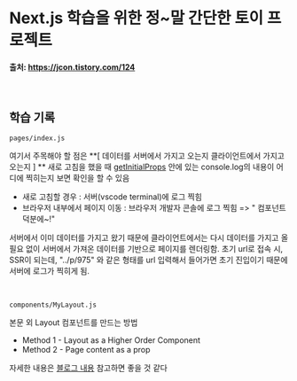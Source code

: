# Next.js 학습을 위한 정~말 간단한 토이 프로젝트

#### 출처: https://jcon.tistory.com/124

<br/>

## 학습 기록

`pages/index.js`

여기서 주목해야 할 점은 **[ 데이터를 서버에서 가지고 오는지 클라이언트에서 가지고 오는지 ] **
새로 고침을 했을 때 <u>getInitialProps</u> 안에 있는 console.log의 내용이 어디에 찍히는지 보면 확인을 할 수 있음

- 새로 고침할 경우 : 서버(vscode terminal)에 로그 찍힘
- 브라우저 내부에서 페이지 이동 : 브라우저 개발자 콘솔에 로그 찍힘 => "<Link /> 컴포넌트 덕분에~!"

서버에서 이미 데이터를 가지고 왔기 때문에 클라이언트에서는 다시 데이터를 가지고 올 필요 없이 서버에서 가져온 데이터를 기반으로 페이지를 렌더링함.
초기 url로 접속 시, SSR이 되는데, "../p/975" 와 같은 형태를 url 입력해서 들어가면 초기 진입이기 때문에 서버에 로그가 찍히게 됨.

<br/>

`components/MyLayout.js`

본문 외 Layout 컴포넌트를 만드는 방법
- Method 1 - Layout as a Higher Order Component
- Method 2 - Page content as a prop

자세한 내용은 [블로그 내용](https://jcon.tistory.com/126) 참고하면 좋을 것 같다
